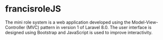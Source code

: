 # francisroleJS
The mini role system is a web application developed using the Model-View-Controller (MVC) pattern in version 1 of Laravel 8.0. The user interface is designed using Bootstrap and JavaScript is used to improve interactivity.
